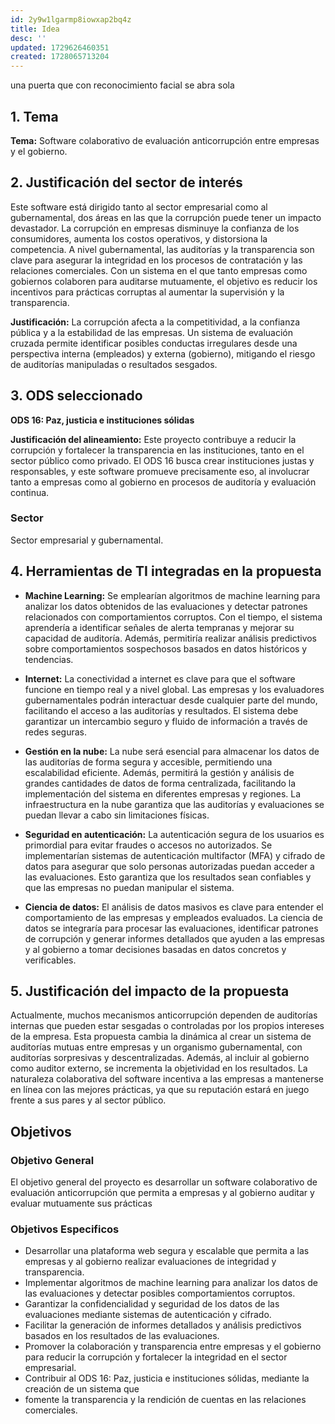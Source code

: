 ```yaml
---
id: 2y9w1lgarmp8iowxap2bq4z
title: Idea
desc: ''
updated: 1729626460351
created: 1728065713204
---
```


una puerta que con reconocimiento facial se abra sola

## 1. Tema
**Tema:** Software colaborativo de evaluación anticorrupción entre empresas y el gobierno.

## 2. Justificación del sector de interés
Este software está dirigido tanto al sector empresarial como al gubernamental, dos áreas en las que la corrupción puede tener un impacto devastador. La corrupción en empresas disminuye la confianza de los consumidores, aumenta los costos operativos, y distorsiona la competencia. A nivel gubernamental, las auditorías y la transparencia son clave para asegurar la integridad en los procesos de contratación y las relaciones comerciales. Con un sistema en el que tanto empresas como gobiernos colaboren para auditarse mutuamente, el objetivo es reducir los incentivos para prácticas corruptas al aumentar la supervisión y la transparencia.

**Justificación:** La corrupción afecta a la competitividad, a la confianza pública y a la estabilidad de las empresas. Un sistema de evaluación cruzada permite identificar posibles conductas irregulares desde una perspectiva interna (empleados) y externa (gobierno), mitigando el riesgo de auditorías manipuladas o resultados sesgados.

## 3. ODS seleccionado
**ODS 16: Paz, justicia e instituciones sólidas**

**Justificación del alineamiento:** Este proyecto contribuye a reducir la corrupción y fortalecer la transparencia en las instituciones, tanto en el sector público como privado. El ODS 16 busca crear instituciones justas y responsables, y este software promueve precisamente eso, al involucrar tanto a empresas como al gobierno en procesos de auditoría y evaluación continua.


### Sector
Sector empresarial y gubernamental.

## 4. Herramientas de TI integradas en la propuesta

- **Machine Learning:** Se emplearían algoritmos de machine learning para analizar los datos obtenidos de las evaluaciones y detectar patrones relacionados con comportamientos corruptos. Con el tiempo, el sistema aprendería a identificar señales de alerta tempranas y mejorar su capacidad de auditoría. Además, permitiría realizar análisis predictivos sobre comportamientos sospechosos basados en datos históricos y tendencias.
  
- **Internet:** La conectividad a internet es clave para que el software funcione en tiempo real y a nivel global. Las empresas y los evaluadores gubernamentales podrán interactuar desde cualquier parte del mundo, facilitando el acceso a las auditorías y resultados. El sistema debe garantizar un intercambio seguro y fluido de información a través de redes seguras.

- **Gestión en la nube:** La nube será esencial para almacenar los datos de las auditorías de forma segura y accesible, permitiendo una escalabilidad eficiente. Además, permitirá la gestión y análisis de grandes cantidades de datos de forma centralizada, facilitando la implementación del sistema en diferentes empresas y regiones. La infraestructura en la nube garantiza que las auditorías y evaluaciones se puedan llevar a cabo sin limitaciones físicas.

- **Seguridad en autenticación:** La autenticación segura de los usuarios es primordial para evitar fraudes o accesos no autorizados. Se implementarían sistemas de autenticación multifactor (MFA) y cifrado de datos para asegurar que solo personas autorizadas puedan acceder a las evaluaciones. Esto garantiza que los resultados sean confiables y que las empresas no puedan manipular el sistema.

- **Ciencia de datos:** El análisis de datos masivos es clave para entender el comportamiento de las empresas y empleados evaluados. La ciencia de datos se integraría para procesar las evaluaciones, identificar patrones de corrupción y generar informes detallados que ayuden a las empresas y al gobierno a tomar decisiones basadas en datos concretos y verificables.

## 5. Justificación del impacto de la propuesta
Actualmente, muchos mecanismos anticorrupción dependen de auditorías internas que pueden estar sesgadas o controladas por los propios intereses de la empresa. Esta propuesta cambia la dinámica al crear un sistema de auditorías mutuas entre empresas y un organismo gubernamental, con auditorías sorpresivas y descentralizadas. Además, al incluir al gobierno como auditor externo, se incrementa la objetividad en los resultados. La naturaleza colaborativa del software incentiva a las empresas a mantenerse en línea con las mejores prácticas, ya que su reputación estará en juego frente a sus pares y al sector público.

## Objetivos
### Objetivo General
El objetivo general del proyecto es desarrollar un software colaborativo de evaluación anticorrupción que permita a empresas y al gobierno auditar y evaluar mutuamente sus prácticas

### Objetivos Especificos
- Desarrollar una plataforma web segura y escalable que permita a las empresas y al gobierno realizar evaluaciones de integridad y transparencia.
- Implementar algoritmos de machine learning para analizar los datos de las evaluaciones y detectar posibles comportamientos corruptos.
- Garantizar la confidencialidad y seguridad de los datos de las evaluaciones mediante sistemas de autenticación y cifrado.
- Facilitar la generación de informes detallados y análisis predictivos basados en los resultados de las evaluaciones.
- Promover la colaboración y transparencia entre empresas y el gobierno para reducir la corrupción y fortalecer la integridad en el sector empresarial.
- Contribuir al ODS 16: Paz, justicia e instituciones sólidas, mediante la creación de un sistema que
- fomente la transparencia y la rendición de cuentas en las relaciones comerciales.